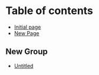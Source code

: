 # Table of contents

* [Initial page](README.md)
* [New Page](new-page.md)

## New Group

* [Untitled](new-group/untitled.md)

